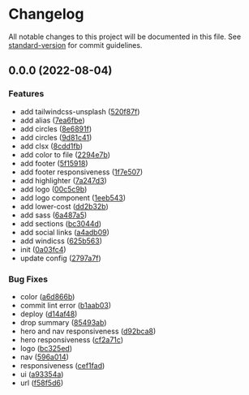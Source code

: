 # Changelog

All notable changes to this project will be documented in this file. See [standard-version](https://github.com/conventional-changelog/standard-version) for commit guidelines.

## 0.0.0 (2022-08-04)

### Features

- add tailwindcss-unsplash ([520f87f](https://github.com/ax-sh/innicement/commit/520f87ff4fcab69cfe3743912c45cc8fe35397f4))
- add alias ([7ea6fbe](https://github.com/ax-sh/innicement/commit/7ea6fbe6efa0467c4a495da58ea6d38d12bf454a))
- add circles ([8e6891f](https://github.com/ax-sh/innicement/commit/8e6891fee60f7ade3b8a3b03c3b9d8783f1d129b))
- add circles ([9d81c41](https://github.com/ax-sh/innicement/commit/9d81c41c91f0b67a25c4558d52334f69628dc162))
- add clsx ([8cdd1fb](https://github.com/ax-sh/innicement/commit/8cdd1fbec38b253d09f2402f8937babcc543e854))
- add color to file ([2294e7b](https://github.com/ax-sh/innicement/commit/2294e7b007f505e468fb1eee94de7b871de5f93e))
- add footer ([5f15918](https://github.com/ax-sh/innicement/commit/5f15918029a19adb816e6d500222a11ab80d1127))
- add footer responsiveness ([1f7e507](https://github.com/ax-sh/innicement/commit/1f7e5072c91e6fb09e16c06ee3fe3229d5c928d2))
- add highlighter ([7a247d3](https://github.com/ax-sh/innicement/commit/7a247d35676670cb5152bb826817471325f8c15d))
- add logo ([00c5c9b](https://github.com/ax-sh/innicement/commit/00c5c9b7b9c14bcf6b79e127d0d6aaf332b5fadf))
- add logo component ([1eeb543](https://github.com/ax-sh/innicement/commit/1eeb543b3a417bddd2ed789468293d4e98bb919f))
- add lower-cost ([dd2b32b](https://github.com/ax-sh/innicement/commit/dd2b32b7d1b6568e637b9b986e4fd0be0ccd32fc))
- add sass ([6a487a5](https://github.com/ax-sh/innicement/commit/6a487a5d240f4c1609ffd6cd208dbed2206637ed))
- add sections ([bc3044d](https://github.com/ax-sh/innicement/commit/bc3044dfcf7ea9f3fc5f2c682fc736d2005334ec))
- add social links ([a4adb09](https://github.com/ax-sh/innicement/commit/a4adb09e3868aadf474f6161a4d45f33aa392a29))
- add windicss ([625b563](https://github.com/ax-sh/innicement/commit/625b5634da0f9fc6d79014ca75ebca460f933e68))
- init ([0a03fc4](https://github.com/ax-sh/innicement/commit/0a03fc4c8f7250fde58ead4066a18648f7972813))
- update config ([2797a7f](https://github.com/ax-sh/innicement/commit/2797a7fb592daa99c8e017f228409b7c329a57ec))

### Bug Fixes

- color ([a6d866b](https://github.com/ax-sh/innicement/commit/a6d866b33fede10c96d1e22dad7e8a58ae239667))
- commit lint error ([b1aab03](https://github.com/ax-sh/innicement/commit/b1aab037f6663885e6258c0559ded7e50bce4575))
- deploy ([d14af48](https://github.com/ax-sh/innicement/commit/d14af48b05424cdb50a9116a2a0a8f02bf59bb2a))
- drop summary ([85493ab](https://github.com/ax-sh/innicement/commit/85493ab4ea2ace4488faf312335198a497c38abd))
- hero and nav responsiveness ([d92bca8](https://github.com/ax-sh/innicement/commit/d92bca88c8f8f21d3d94ae1244cf1f4b3551cf2a))
- hero responsiveness ([cf2a71c](https://github.com/ax-sh/innicement/commit/cf2a71c5646ce4e5bc73ddfac95cb73ef5ba7756))
- logo ([bc325ed](https://github.com/ax-sh/innicement/commit/bc325ed4a09bdf1f9979d6c5b38fb5456cddd4d4))
- nav ([596a014](https://github.com/ax-sh/innicement/commit/596a014b58becff0d396debc112d8989585d437e))
- responsiveness ([cef1fad](https://github.com/ax-sh/innicement/commit/cef1fadee487f181a841dcd2da61a4bc8e21b870))
- ui ([a93354a](https://github.com/ax-sh/innicement/commit/a93354a4d88922c12fed1efb961f4ce949524a8f))
- url ([f58f5d6](https://github.com/ax-sh/innicement/commit/f58f5d61c8c296bae7138871b55eae9131c0e6eb))
